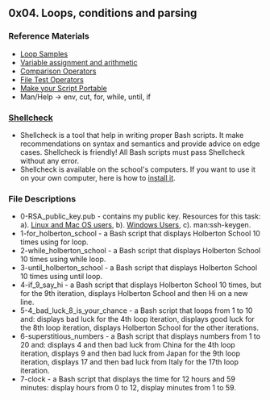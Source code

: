 ## 0x04. Loops, conditions and parsing

### Reference Materials
* [Loop Samples](https://tldp.org/LDP/Bash-Beginners-Guide/html/sect_09_01.html)
* [Variable assignment and arithmetic](https://tldp.org/LDP/abs/html/ops.html)
* [Comparison Operators](https://tldp.org/LDP/abs/html/comparison-ops.html)
* [File Test Operators](https://tldp.org/LDP/abs/html/fto.html)
* [Make your Script Portable](https://www.cyberciti.biz/tips/finding-bash-perl-python-portably-using-env.html)
* Man/Help -> env, cut, for, while, until, if


### [Shellcheck](https://github.com/koalaman/shellcheck)
* Shellcheck is a tool that help in writing proper Bash scripts. It make recommendations on syntax and semantics and provide advice on edge cases. Shellcheck is friendly! All Bash scripts must pass Shellcheck without any error.
* Shellcheck is available on the school's computers. If you want to use it on your own computer, here is how to [install it](https://github.com/koalaman/shellcheck#installing).

### File Descriptions
* 0-RSA_public_key.pub - contains my public key. Resources for this task: a). [Linux and Mac OS users](https://askubuntu.com/questions/61557/how-do-i-set-up-ssh-authentication-keys), b). [Windows Users](https://docs.rackspace.com/support/how-to/generating-rsa-keys-with-ssh-puttygen/), c). man:ssh-keygen.
* 1-for_holberton_school - a Bash script that displays Holberton School 10 times using for loop.
* 2-while_holberton_school - a Bash script that displays Holberton School 10 times using while loop.
* 3-until_holberton_school - a Bash script that displays Holberton School 10 times using until loop.
* 4-if_9_say_hi - a Bash script that displays Holberton School 10 times, but for the 9th iteration, displays Holberton School and then Hi on a new line.
* 5-4_bad_luck_8_is_your_chance - a Bash script that loops from 1 to 10 and: displays bad luck for the 4th loop iteration, displays good luck for the 8th loop iteration, displays Holberton School for the other iterations.
* 6-superstitious_numbers - a Bash script that displays numbers from 1 to 20 and: displays 4 and then bad luck from China for the 4th loop iteration, displays 9 and then bad luck from Japan for the 9th loop iteration, displays 17 and then bad luck from Italy for the 17th loop iteration.
* 7-clock -  a Bash script that displays the time for 12 hours and 59 minutes: display hours from 0 to 12, display minutes from 1 to 59.